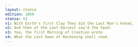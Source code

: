 ```yaml
---
layout: stanza
edition: 1859
stanza: 53
v1: With Earth's first Clay They did the Last Man's knead,
v2: And then of the Last Harvest sow'd the Seed:
v3: ⁠Yea, the first Morning of Creation wrote
v4: What the Last Dawn of Reckoning shall read.
---
```

